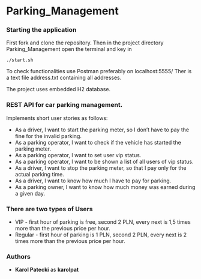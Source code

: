 # Parking_Management

### Starting the application

First fork and clone the repository. Then in the project directory Parking_Management open the terminal and key in

```
./start.sh
```

To check functionalities use Postman preferably on localhost:5555/
Ther is a text file address.txt containing all addresses.

The project uses embedded H2 database.

### REST API for car parking management. 

Implements short user stories as follows:

* As a driver, I want to start the parking meter, so I don’t have to pay the fine for the invalid parking.
* As a parking operator, I want to check if the vehicle has started the parking meter.
* As a parking operator, I want to set user vip status.
* As a parking operator, I want to be shown a list of all users of vip status.
* As a driver, I want to stop the parking meter, so that I pay only for the actual parking time.
* As a driver, I want to know how much I have to pay for parking.
* As a parking owner, I want to know how much money was earned during a given day.

### There are two types of Users

* VIP - first hour of parking is free, second 2 PLN, every next is 1,5 times more than the previous price per hour.
* Regular - first hour of parking is 1 PLN, second 2 PLN, every next is 2 times more than the previous price per hour.

### Authors

* **Karol Patecki** as **karolpat** 

